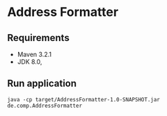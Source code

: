 # Address Formatter

## Requirements

- Maven 3.2.1 
- JDK 8.0,

## Run application
```
java -cp target/AddressFormatter-1.0-SNAPSHOT.jar de.comp.AddressFormatter
```
